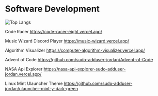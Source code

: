 # Software Development 


![Top Langs](https://github-readme-stats.vercel.app/api/top-langs/?username=sudo-adduser-jordan&hide_progress=true&theme=transparent&hide=html,CSS,Batchfile&langs_count=8)

Code Racer
https://code-racer-eight.vercel.app/

Music Wizard Discord Player
https://music-wizard.vercel.app/

Algorithm Visualizer
https://computer-algorithm-visualizer.vercel.app/

Advent of Code
https://github.com/sudo-adduser-jordan/Advent-of-Code

NASA Api Explorer
https://nasa-api-explorer-sudo-adduser-jordan.vercel.app/

Linux Mint Ulauncher Theme
https://github.com/sudo-adduser-jordan/ulauncher-mint-y-dark-green


